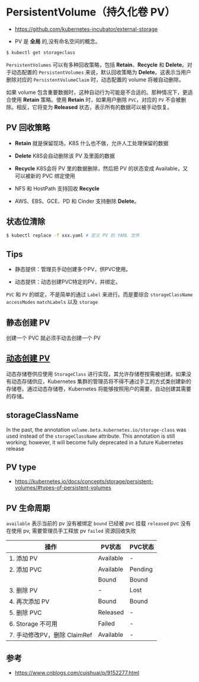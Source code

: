# PersistentVolume（持久化卷 PV）

* https://github.com/kubernetes-incubator/external-storage

* PV 是 **全局** 的,没有命名空间的概念。

```bash
$ kubectl get storageclass
```

`PersistentVolumes` 可以有多种回收策略，包括 **Retain**、**Recycle** 和 **Delete**。对于动态配置的 `PersistentVolumes` 来说，默认回收策略为 **Delete**。这表示当用户删除对应的 `PersistentVolumeClaim` 时，动态配置的 volume 将被自动删除。

如果 volume 包含重要数据时，这种自动行为可能是不合适的。那种情况下，更适合使用 **Retain** 策略。使用 **Retain** 时，如果用户删除 `PVC`，对应的 `PV` 不会被删除。相反，它将变为 **Released** 状态，表示所有的数据可以被手动恢复。

## PV 回收策略

* **Retain** 就是保留现场，K8S 什么也不做，允许人工处理保留的数据

* **Delete** K8S会自动删除该 PV 及里面的数据

* **Recycle** K8S会将 PV 里的数据删除，然后把 PV 的状态变成 Available，又可以被新的 PVC 绑定使用

* NFS 和 HostPath 支持回收 **Recycle**

* AWS、EBS、GCE、PD 和 Cinder 支持删除 **Delete**。

## 状态位清除

```bash
$ kubectl replace -f xxx.yaml # 定义 PV 的 YAML 文件
```

## Tips

* 静态提供：管理员手动创建多个PV，供PVC使用。

* 动态提供：动态创建PVC特定的PV，并绑定。

`PVC` 和 `PV` 的绑定，不是简单的通过 `Label` 来进行。而是要综合 `storageClassName` `accessModes` `matchLabels` 以及 `storage`

## 静态创建 PV

创建一个 PVC 就必须手动去创建一个 PV

## [动态创建 PV](https://kubernetes.io/zh/docs/concepts/storage/dynamic-provisioning/)

动态存储卷供应使用 `StorageClass` 进行实现，其允许存储卷按需被创建。如果没有动态存储供应，Kubernetes 集群的管理员将不得不通过手工的方式类创建新的存储卷。通过动态存储卷，Kubernetes 将能够按照用户的需要，自动创建其需要的存储。

## storageClassName

In the past, the annotation `volume.beta.kubernetes.io/storage-class` was used instead of the `storageClassName` attribute. This annotation is still working; however, it will become fully deprecated in a future Kubernetes release

## PV type

* https://kubernetes.io/docs/concepts/storage/persistent-volumes/#types-of-persistent-volumes

## PV 生命周期

`available` 表示当前的 pv 没有被绑定
`bound` 已经被 pvc 挂载
`released` pvc 没有在使用 pv, 需要管理员手工释放 pv
`failed` 资源回收失败

| 操作 | PV状态 | PVC状态 |
| --   | -- | --|
|1. 添加 PV                  | Available | - |
|2. 添加 PVC                 | Available | Pending |
|                           | Bound | Bound |
|3. 删除 PV                   | - | Lost|
|4. 再次添加 PV               | Bound | Bound|
|5. 删除 PVC                  | Released | - |
|6. Storage 不可用            | Failed | - |
|7. 手动修改PV，删除 ClaimRef | Available | - |

## 参考

* https://www.cnblogs.com/cuishuai/p/9152277.html
